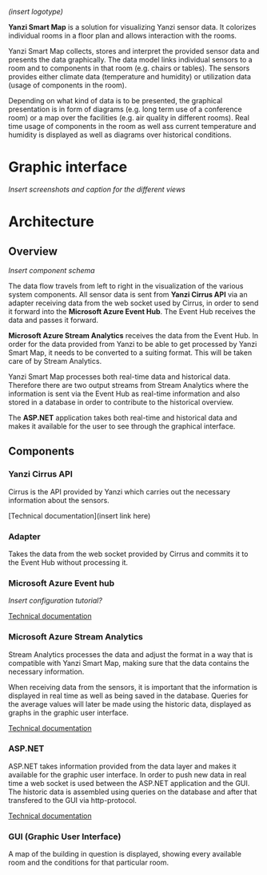 *(insert logotype)*

**Yanzi Smart Map** is a solution for visualizing Yanzi sensor data. It colorizes individual
rooms in a floor plan and allows interaction with the rooms.

Yanzi Smart Map collects, stores and interpret the provided sensor data and presents the data
graphically. The data model links individual sensors to a room and to components in that room
(e.g. chairs or tables). The sensors provides either climate data (temperature and humidity) or
utilization data (usage of components in the room).

Depending on what kind of data is to be presented, the graphical presentation is in form of
diagrams (e.g. long term use of a conference room) or a map over the facilities (e.g. air quality
in different rooms). Real time usage of components in the room as well ass current temperature
and humidity is displayed as well as diagrams over historical conditions.

# Graphic interface

*Insert screenshots and caption for the different views*

# Architecture

## Overview

*Insert component schema*

The data flow travels from left to right in the visualization of the various system components.
All sensor data is sent from **Yanzi Cirrus API** via an adapter receiving data from the web
socket used by Cirrus, in order to send it forward into the **Microsoft Azure Event Hub**. The
Event Hub receives the data and passes it forward.

**Microsoft Azure Stream Analytics** receives the data from the Event Hub. In order for the data
provided from Yanzi to be able to get processed by Yanzi Smart Map, it needs to be converted to a
suiting format. This will be taken care of by Stream Analytics.

Yanzi Smart Map processes both real-time data and historical data. Therefore there are two output
streams from Stream Analytics where the information is sent via the Event Hub as real-time
information and also stored in a database in order to contribute to the historical overview.

The **ASP.NET** application takes both real-time and historical data and makes it available for the
user to see through the graphical interface.

## Components

### Yanzi Cirrus API

Cirrus is the API provided by Yanzi which carries out the necessary information about the sensors.

[Technical documentation](insert link here)

### Adapter

Takes the data from the web socket provided by Cirrus and commits it to the Event Hub without
processing it.

### Microsoft Azure Event hub

*Insert configuration tutorial?*

[Technical documentation](https://azure.microsoft.com/documentation/services/events-hubs/)


### Microsoft Azure Stream Analytics

Stream Analytics processes the data and adjust the format in a way that is compatible with Yanzi
Smart Map, making sure that the data contains the necessary information.

When receiving data from the sensors, it is important that the information is displayed in real
time as well as being saved in the database. Queries for the average values will later be made
using the historic data, displayed as graphs in the graphic user interface.

[Technical documentation](https://azure.microsoft.com/sv-se/documentation/services/stream-analytics/)


### ASP.NET

ASP.NET takes information provided from the data layer and makes it available for the graphic user
interface. In order to push new data in real time a web socket is used between the ASP.NET
application and the GUI. The historic data is assembled using queries on the database and after
that transfered to the GUI via http-protocol.

[Technical documentation](https://docs.asp.net/)

### GUI (Graphic User Interface)

A map of the building in question is displayed, showing every available room and the conditions
for that particular room.